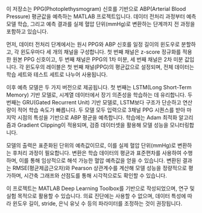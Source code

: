 이 저장소는 PPG(Photoplethysmogram) 신호를 기반으로 ABP(Arterial Blood Pressure) 평균값을 예측하는 MATLAB 프로젝트입니다. 데이터 전처리 과정부터 예측 모델 학습, 그리고 예측 결과를 실제 혈압 단위(mmHg)로 변환하는 단계까지 전 과정을 포함하고 있습니다.

먼저, 데이터 전처리 단계에서는 원시 PPG와 ABP 신호를 일정 길이의 윈도우로 분할하고, 각 윈도우마다 세 개의 채널을 구성합니다. 첫 번째 채널은 z-score 정규화를 적용한 원본 PPG 신호이고, 두 번째 채널은 PPG의 1차 미분, 세 번째 채널은 2차 미분 값입니다. 각 윈도우의 레이블은 첫 번째 채널(PPG)의 평균값으로 설정되며, 전체 데이터는 학습 세트와 테스트 세트로 나누어 사용됩니다.

이후 예측 모델은 두 가지 버전으로 제공됩니다. 첫 번째는 LSTM(Long Short-Term Memory) 기반 모델로, 시계열 데이터에서 장기 의존성을 학습하는 데 유리합니다. 두 번째는 GRU(Gated Recurrent Unit) 기반 모델로, LSTM보다 구조가 단순하고 연산량이 적어 학습 속도가 빠릅니다. 두 모델 모두 입력으로 3채널 PPG 시퀀스를 받아 마지막 시점의 특성을 기반으로 ABP 평균을 예측합니다. 학습에는 Adam 최적화 알고리즘과 Gradient Clipping이 적용되며, 검증 데이터셋을 활용해 모델 성능을 모니터링합니다.

모델의 출력은 표준화된 단위의 예측값이므로, 이를 실제 혈압 단위(mmHg)로 변환하는 후처리 과정이 필요합니다. 변환은 학습 데이터의 평균과 표준편차를 사용하여 수행하며, 이를 통해 임상적으로 해석 가능한 혈압 예측값을 얻을 수 있습니다. 변환된 결과는 RMSE(평균제곱근오차)와 Pearson 상관계수를 계산해 모델 성능을 정량적으로 평가하며, 시간축 그래프와 산점도를 통해 시각적으로도 확인할 수 있습니다.

이 프로젝트는 MATLAB Deep Learning Toolbox를 기반으로 작성되었으며, 연구 및 실험 목적으로 활용할 수 있습니다. 의료 진단에는 사용할 수 없으며, 데이터 특성에 따라 윈도우 길이, stride, 은닉 유닛 수 등의 파라미터를 조정하는 것이 권장됩니다.
